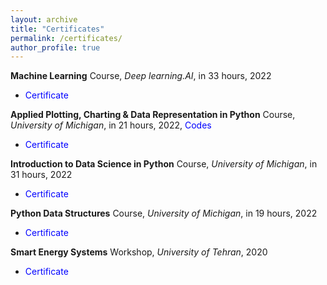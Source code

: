 ```yaml
---
layout: archive
title: "Certificates"
permalink: /certificates/
author_profile: true
---
```


<b>Machine Learning</b> Course, <i>Deep learning.AI</i>, in 33 hours, 2022
- <a href="https://coursera.org/share/96dadeac993c7f3c71e8008c7a91542c" target="_blank" style="color:#0000FF; text-decoration:none;">Certificate</a>

<b>Applied Plotting, Charting & Data Representation in Python</b> Course, <i>University of Michigan</i>, in 21 hours, 2022, <a href="https://github.com/arashjkh/Applied-Plotting-Data-Representation-in-Python-course" target="_blank" style="color:#0000FF; text-decoration:none;">Codes</a>
- <a href="https://coursera.org/share/58efd8277d8a1d05169ff44be8cacbff" target="_blank" style="color:#0000FF; text-decoration:none;">Certificate</a>

<b>Introduction to Data Science in Python</b> Course, <i>University of Michigan</i>, in 31 hours, 2022
- <a href="https://coursera.org/share/66d7f0c4994f83d93cdc2b97c8c218a8" target="_blank" style="color:#0000FF; text-decoration:none;">Certificate</a>

<b>Python Data Structures</b> Course, <i>University of Michigan</i>, in 19 hours, 2022
- <a href="https://coursera.org/share/917cfdd92fb0fb8fe2210f5d5e1aa5af" target="_blank" style="color:#0000FF; text-decoration:none;">Certificate</a>

<b>Smart Energy Systems</b> Workshop, <i>University of Tehran</i>, 2020
- <a href="https://arashjkh.github.io/files/Smart Energy Systems Workshop Certificate.pdf" target="_blank" style="color:#0000FF; text-decoration:none;">Certificate</a>
